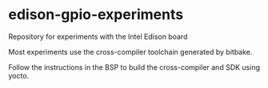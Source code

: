 # edison-gpio-experiments
Repository for experiments with the Intel Edison board

Most experiments use the cross-compiler toolchain generated by bitbake.

Follow the instructions in the BSP to build the cross-compiler and SDK using yocto.
